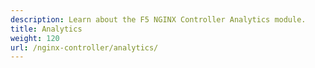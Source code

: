 ```yaml
---
description: Learn about the F5 NGINX Controller Analytics module.
title: Analytics
weight: 120
url: /nginx-controller/analytics/
---
```


